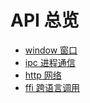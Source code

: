 # API 总览

- [window 窗口](/api/electron-prokit/window)
- [ipc 进程通信](/api/electron-prokit/ipc)
- [http 网络](/api/electron-prokit/http)
- [ffi 跨语言调用](/api/electron-prokit/ffi)